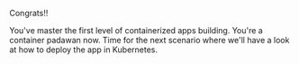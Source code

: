 Congrats!!

You've master the first level of containerized apps building. You're a container padawan now. Time for the next scenario where we'll have a look at how to deploy the app in Kubernetes.